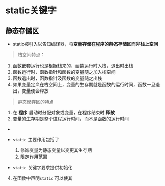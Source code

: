# static关键字

## 静态存储区
- static被引入以告知编译器，将**变量存储在程序的静态存储区而非栈上空间**
>栈空间特点：
1. 函数嵌套运行也是根据栈来的，函数运行时入栈，退出时出栈
2. 函数运行时，函数指针和函数的变量随之加入栈空间
3. 函数退出时，函数指针及函数的变量随之出栈
4. 如果变量定义在栈空间上，变量的生存期就是函数的运行时间，函数一旦退出，变量便会释放
> 静态储存区的特点
1. 在 **程序** 启动时分配对象或变量，在程序结束时 **释放**
2. 变量的生存期是整个进程运行时间，而不是函数的运行时间



- 

- `static` 主要作用包括了
  1. 修饰变量为静态变量以变更其生存期
  2. 限定作用范围
- `static` 关键字要求提供初始化



4. 在函数中声明`static` 可以使其